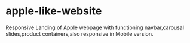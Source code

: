 # apple-like-website
Responsive Landing of Apple webpage with functioning navbar,carousal slides,product containers,also responsive in Mobile version.  
